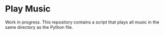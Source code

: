 # Play Music
Work in progress. This repository contains a script that plays all music in the same directory as the Python file.
